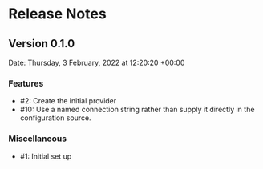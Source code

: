 # Release Notes

## Version 0.1.0

Date: Thursday, 3 February, 2022 at 12:20:20 +00:00

### Features

- #2: Create the initial provider
- #10: Use a named connection string rather than supply it directly in the configuration source.

### Miscellaneous

- #1: Initial set up


